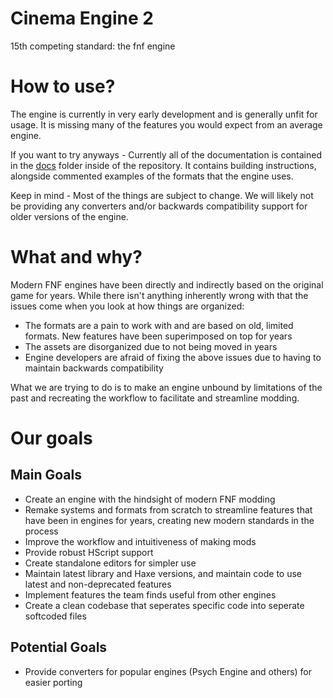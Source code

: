 # Cinema Engine 2
15th competing standard: the fnf engine

# How to use?
The engine is currently in very early development and is generally unfit for usage. It is missing many of the features you would expect from an average engine.

If you want to try anyways - Currently all of the documentation is contained in the [docs](https://github.com/Team-Cinemamakers/Cinema-Engine-2/tree/main/docs) folder inside of the repository. It contains building instructions, alongside commented examples of the formats that the engine uses.

Keep in mind - Most of the things are subject to change. We will likely not be providing any converters and/or backwards compatibility support for older versions of the engine.

# What and why?
Modern FNF engines have been directly and indirectly based on the original game for years. While there isn't anything inherently wrong with that the issues come when you look at how things are organized:
- The formats are a pain to work with and are based on old, limited formats. New features have been superimposed on top for years
- The assets are disorganized due to not being moved in years
- Engine developers are afraid of fixing the above issues due to having to maintain backwards compatibility

What we are trying to do is to make an engine unbound by limitations of the past and recreating the workflow to facilitate and streamline modding.

# Our goals

## Main Goals
- Create an engine with the hindsight of modern FNF modding
- Remake systems and formats from scratch to streamline features that have been in engines for years, creating new modern standards in the process
- Improve the workflow and intuitiveness of making mods
- Provide robust HScript support 
- Create standalone editors for simpler use
- Maintain latest library and Haxe versions, and maintain code to use latest and non-deprecated features
- Implement features the team finds useful from other engines
- Create a clean codebase that seperates specific code into seperate softcoded files

## Potential Goals
- Provide converters for popular engines (Psych Engine and others) for easier porting

